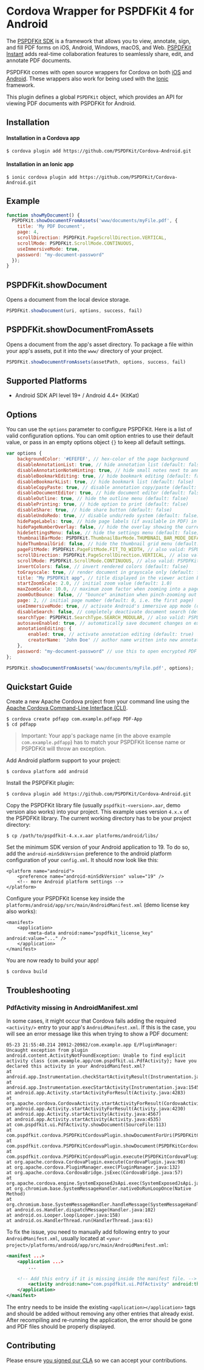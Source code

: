 # Cordova Wrapper for PSPDFKit 4 for Android

The [PSPDFKit SDK](https://pspdfkit.com/pdf-sdk/) is a framework that allows you to view, annotate, sign, and fill PDF forms on iOS, Android, Windows, macOS, and Web. [PSPDFKit Instant](https://pspdfkit.com/instant/) adds real-time collaboration features to seamlessly share, edit, and annotate PDF documents.

PSPDFKit comes with open source wrappers for Cordova on both [iOS](https://pspdfkit.com/guides/ios/current/other-languages/apache-cordova-phonegap/) and [Android](https://pspdfkit.com/guides/android/current/other-languages/apache-cordova-phonegap/). These wrappers also work for being used with the [Ionic](https://ionicframework.com/) framework.

This plugin defines a global `PSPDFKit` object, which provides an API for viewing PDF documents with PSPDFKit for Android.

## Installation

#### Installation in a Cordova app

```shell
$ cordova plugin add https://github.com/PSPDFKit/Cordova-Android.git
```

#### Installation in an Ionic app


```shell
$ ionic cordova plugin add https://github.com/PSPDFKit/Cordova-Android.git
```


## Example

```javascript
function showMyDocument() {
  PSPDFKit.showDocumentFromAssets('www/documents/myFile.pdf', {
    title: 'My PDF Document',
    page: 4,
    scrollDirection: PSPDFKit.PageScrollDirection.VERTICAL,
    scrollMode: PSPDFKit.ScrollMode.CONTINUOUS,
    useImmersiveMode: true,
    password: "my-document-password"
  });
}
```

## PSPDFKit.showDocument

Opens a document from the local device storage.

```javascript
PSPDFKit.showDocument(uri, options, success, fail)
```

## PSPDFKit.showDocumentFromAssets

Opens a document from the app's asset directory. To package a file within your app's assets, put it into the `www/` directory of your project.

```javascript
PSPDFKit.showDocumentFromAssets(assetPath, options, success, fail)
```

## Supported Platforms

* Android SDK API level 19+ / Android 4.4+ (KitKat)

## Options

You can use the `options` parameter to configure PSPDFKit. Here is a list of valid configuration options. You can omit option entries to use their default value, or pass in an empty options object `{}` to keep all default settings.

```javascript
var options {
	backgroundColor: '#EFEFEF', // hex-color of the page background
	disableAnnotationList: true, // hide annotation list (default: false)
	disableAnnotationNoteHinting: true, // hide small notes next to annotations that have a text set (default: false)
	disableBookmarkEditing: true, // hide bookmark editing (default: false)
	disableBookmarkList: true, // hide bookmark list (default: false)
	disableCopyPaste: true, // disable annotation copy/paste (default: false)
	disableDocumentEditor: true, // hide document editor (default: false)
	disableOutline: true, // hide the outline menu (default: false)
	disablePrinting: true, // hide option to print (default: false)
	disableShare: true, // hide share button (default: false)
	disableUndoRedo: true, // disable undo/redo system (default: false)      
	hidePageLabels: true, // hide page labels (if available in PDF) in page overlay and thumbnail grid (default: false)  
	hidePageNumberOverlay: false, // hide the overlay showing the current page (default: false)
	hideSettingsMenu: false, // hide the settings menu (default: false)
	thumbnailBarMode: PSPDFKit.ThumbnailBarMode.THUMBNAIL_BAR_MODE_DEFAULT, // show static thumbnail bar. Also valid: THUMBNAIL_BAR_MODE_DEFAULT, THUMBNAIL_BAR_MODE_SCROLLABLE
	hideThumbnailGrid: false, // hide the thumbnail grid menu (default: false)
	pageFitMode: PSPDFKit.PageFitMode.FIT_TO_WIDTH, // also valid: PSPDFKit.PageFitMode.FIT_TO_SCREEN
	scrollDirection: PSPDFKit.PageScrollDirection.VERTICAL, // also valid: PSPDFKit.PageScrollDirection.HORIZONTAL
	scrollMode: PSPDFKit.ScrollMode.CONTINUOUS, // also valid: PSPDFKit.ScrollMode.PER_PAGE
	invertColors: false, // invert rendered colors (default: false)
	toGrayscale: true, // render document in grayscale only (default: false)
	title: "My PSPDFKit app", // title displayed in the viewer action bar
	startZoomScale: 2.0, // initial zoom value (default: 1.0)
	maxZoomScale: 10.0, // maximum zoom factor when zooming into a page (default: 15.0)
	zoomOutBounce: false, // "bounce" animation when pinch-zooming out (default: true)
	page: 2, // initial page number (default: 0, i.e. the first page)
	useImmersiveMode: true, // activate Android's immersive app mode (default: false)
	disableSearch: false, // completely deactivate document search (default: false)
	searchType: PSPDFKit.SearchType.SEARCH_MODULAR, // also valid: PSPDFKit.SearchType.SEARCH_INLINE
	autosaveEnabled: true, // automatically save document changes on exit (default: true)
	annotationEditing: {
		enabled: true, // activate annotation editing (default: true)
		creatorName: 'John Doe' // author name written into new annotations (default: null)
	},
	password: "my-document-password" // use this to open encrypted PDF files
};

PSPDFKit.showDocumentFromAssets('www/documents/myFile.pdf', options);
```

## Quickstart Guide

Create a new Apache Cordova project from your command line using the [Apache Cordova Command-Line Interface (CLI)](https://cordova.apache.org/docs/en/5.1.1/index.html).

	$ cordova create pdfapp com.example.pdfapp PDF-App
	$ cd pdfapp

> Important: Your app's package name (in the above example `com.example.pdfapp`) has to match your PSPDFKit license name or PSPDFKit will throw an exception.

Add Android platform support to your project:

	$ cordova platform add android

Install the PSPDFKit plugin:

	$ cordova plugin add https://github.com/PSPDFKit/Cordova-Android.git

Copy the PSPDFKit library file (usually `pspdfkit-<version>.aar`, demo version also works) into your project. This example uses version `4.x.x` of the PSPDFKit library. The current working directory has to be your project directory:

	$ cp /path/to/pspdfkit-4.x.x.aar platforms/android/libs/

Set the minimum SDK version of your Android application to 19. To do so, add the `android-minSdkVersion` preference to the android platform configuration of your `config.xml`. It should now look like this:

	<platform name="android">
        <preference name="android-minSdkVersion" value="19" />
        <!-- more Android platform settings -->
    </platform>

Configure your PSPDFKit license key inside the `platforms/android/app/src/main/AndroidManifest.xml` (demo license key also works):

	<manifest>
		<application>
			<meta-data android:name="pspdfkit_license_key" android:value="..." />
		</application>
	</manifest>

You are now ready to build your app!

	$ cordova build

## Troubleshooting

### PdfActivity missing in AndroidManifest.xml

In some cases, it might occur that Cordova fails adding the required `<activity/>` entry to your app's `AndroidManifest.xml`. If this is the case, you will see an error message like this when trying to show a PDF document:

```
05-23 21:55:40.214 20912-20982/com.example.app E/PluginManager: Uncaught exception from plugin 
android.content.ActivityNotFoundException: Unable to find explicit activity class {com.example.app/com.pspdfkit.ui.PdfActivity}; have you declared this activity in your AndroidManifest.xml? 
at android.app.Instrumentation.checkStartActivityResult(Instrumentation.java:1854) 
at android.app.Instrumentation.execStartActivity(Instrumentation.java:1545) 
at android.app.Activity.startActivityForResult(Activity.java:4283) 
at org.apache.cordova.CordovaActivity.startActivityForResult(CordovaActivity.java:342) 
at android.app.Activity.startActivityForResult(Activity.java:4230) 
at android.app.Activity.startActivity(Activity.java:4567) 
at android.app.Activity.startActivity(Activity.java:4535) 
at com.pspdfkit.ui.PdfActivity.showDocument(SourceFile:113) 
at com.pspdfkit.cordova.PSPDFKitCordovaPlugin.showDocumentForUri(PSPDFKitCordovaPlugin.java:253) 
at com.pspdfkit.cordova.PSPDFKitCordovaPlugin.showDocument(PSPDFKitCordovaPlugin.java:227) 
at com.pspdfkit.cordova.PSPDFKitCordovaPlugin.execute(PSPDFKitCordovaPlugin.java:85) 
at org.apache.cordova.CordovaPlugin.execute(CordovaPlugin.java:98) 
at org.apache.cordova.PluginManager.exec(PluginManager.java:132) 
at org.apache.cordova.CordovaBridge.jsExec(CordovaBridge.java:57) 
at org.apache.cordova.engine.SystemExposedJsApi.exec(SystemExposedJsApi.java:41) 
at org.chromium.base.SystemMessageHandler.nativeDoRunLoopOnce(Native Method) 
at org.chromium.base.SystemMessageHandler.handleMessage(SystemMessageHandler.java:9) 
at android.os.Handler.dispatchMessage(Handler.java:102) 
at android.os.Looper.loop(Looper.java:158) 
at android.os.HandlerThread.run(HandlerThread.java:61)
```

To fix the issue, you need to manually add following entry to your `AndroidManifest.xml`, usually located at `<your-project>/platforms/android/app/src/main/AndroidManifest.xml`: 

```AndroidManifest.xml
<manifest ...>
    <application ...>
        ...
	
	<!-- Add this entry if it is missing inside the manifest file. -->
        <activity android:name="com.pspdfkit.ui.PdfActivity" android:theme="@style/PSPDFKit.Theme" android:windowSoftInputMode="adjustNothing" />
    </application>
</manifest>
```

The entry needs to be inside the existing `<application></application>` tags and should be added without removing any other entries that already exist. After recompiling and re-running the application, the error should be gone and PDF files should be properly displayed.

 ## Contributing

 Please ensure [you signed our CLA](https://pspdfkit.com/guides/web/current/miscellaneous/contributing/) so we can accept your contributions.
